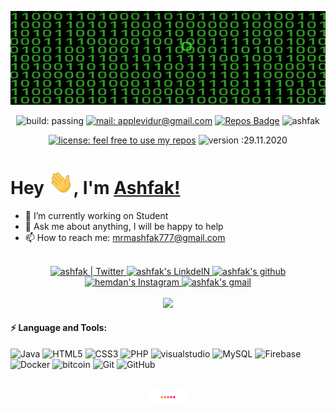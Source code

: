 <p align="center">

  <img src="https://github.com/ashfak777/ashfak777/blob/main/coding.gif" width="2100" height="150">
  
</p>
<div align="center">

![build: passing](https://img.shields.io/badge/build-passing-success)
[![mail: applevidur@gmail.com](https://img.shields.io/badge/mail-mrmashfak777%20at%20gmail%20dot%20com-red)](mailto://mrmashfak777@gmail.com)
[![Repos Badge](https://badges.pufler.dev/repos/ashfak777)](https://badges.pufler.dev)
<img src="https://komarev.com/ghpvc/?username=ashfak777&label=Profile%20views&color=0e75b6&style=flat" alt="ashfak" />

[![license: feel free to use my repos](https://img.shields.io/badge/license-feel%20free%20to%20use%20my%20repos-success)](https://github.com/ashfak777)
![version :29.11.2020](https://img.shields.io/badge/version-29.11.2020-informational)

</div>

# Hey <img src="https://github.com/ashfak777/ashfak777/blob/main/wave_1.gif" width="40px">, I'm [Ashfak!](https://github.com/ashfak777) 

- 🔭 I’m currently working on Student
- 💬 Ask me about anything, I will be happy to help
- 📫 How to reach me: mrmashfak777@gmail.com

</br>

<div align="center">

<a href="https://twitter.com/Mohamed12069471?s=09">
  <img alt="ashfak | Twitter" width="35px" src="https://image.flaticon.com/icons/svg/2111/2111703.svg" draggable="false" />
</a>
<a href="https://www.linkedin.com/in/mohammed-ashfak-335723138/">
  <img alt="ashfak's LinkdeIN" width="35px" src="https://image.flaticon.com/icons/svg/2111/2111465.svg" draggable="false" />
</a>
<a href="https://github.com/ashfak777">
  <img alt="ashfak's github" width="35px" src="https://image.flaticon.com/icons/svg/2111/2111432.svg" draggable="false" />
</a>
<a href="https://www.instagram.com/ashfak777_/">
  <img alt="hemdan's Instagram" width="35px" src="https://image.flaticon.com/icons/svg/2111/2111421.svg" draggable="false" />
</a>
<a href="mailto:mrmashfak777@gmail.com">
  <img alt="ashfak's gmail" width="35px" src="https://image.flaticon.com/icons/svg/732/732200.svg" draggable="false" />
</a>


</div>
<br>
<div align="center">
  
  <a href="https://github.com/ashfak777" target="_blank">
    <img src="https://img.shields.io/github/followers/ashfak777?label=Follow%20Me&style=social"/>
  </a>

</div>
     
#### ⚡ Language and Tools:


![Java](https://img.shields.io/badge/-Java-007396?style=flat-square&logo=java)
![HTML5](https://img.shields.io/badge/-HTML5-E34F26?style=flat-square&logo=html5&logoColor=white)
![CSS3](https://img.shields.io/badge/-CSS3-1572B6?style=flat-square&logo=css3)
![PHP](https://img.shields.io/badge/-PHP-787CB5?style=flat-square&logo=PHP&logoColor=black)
![visualstudio](https://badgen.net/badge/icon/visualstudio?icon=visualstudio&label)
![MySQL](https://img.shields.io/badge/-MySQL-4479A1?style=flat-square&logo=mysql&logoColor=white)
![Firebase](https://img.shields.io/badge/Firebase-FFCA28?style=flat-square&logo=firebase&logoColor=white)
![Docker](https://img.shields.io/badge/-Docker-2496ED?style=flat-square&logo=docker&logoColor=white)
![bitcoin](https://badgen.net/badge/icon/bitcoin?icon=bitcoin&label)
![Git](https://img.shields.io/badge/-Git-black?style=flat-square&logo=git)
![GitHub](https://img.shields.io/badge/-GitHub-181717?style=flat-square&logo=github) 

<br>
<div align="center">
  <img src="https://github.com/ashfak777/ashfak777/blob/main/loading.gif" width="70px">
</div>



